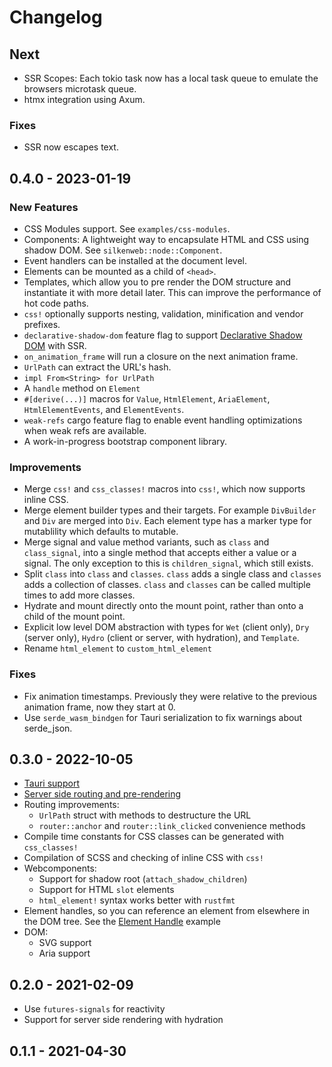 # Changelog

## Next

- SSR Scopes: Each tokio task now has a local task queue to emulate the browsers microtask queue.
- htmx integration using Axum.

### Fixes

- SSR now escapes text.

## 0.4.0 - 2023-01-19

### New Features

- CSS Modules support. See `examples/css-modules`.
- Components: A lightweight way to encapsulate HTML and CSS using shadow DOM. See `silkenweb::node::Component`.
- Event handlers can be installed at the document level.
- Elements can be mounted as a child of `<head>`.
- Templates, which allow you to pre render the DOM structure and instantiate it with more detail later. This can improve the performance of hot code paths.
- `css!` optionally supports nesting, validation, minification and vendor prefixes.
- `declarative-shadow-dom` feature flag to support [Declarative Shadow DOM](https://web.dev/declarative-shadow-dom/) with SSR.
- `on_animation_frame` will run a closure on the next animation frame.
- `UrlPath` can extract the URL's hash.
- `impl From<String> for UrlPath`
- A `handle` method on `Element`
- `#[derive(...)]` macros for `Value`, `HtmlElement`, `AriaElement`, `HtmlElementEvents`, and `ElementEvents`.
- `weak-refs` cargo feature flag to enable event handling optimizations when weak refs are available.
- A work-in-progress bootstrap component library.

### Improvements

- Merge `css!` and `css_classes!` macros into `css!`, which now supports inline CSS.
- Merge element builder types and their targets. For example `DivBuilder` and `Div` are merged into `Div`. Each element type has a marker type for mutablility which defaults to mutable.
- Merge signal and value method variants, such as `class` and `class_signal`, into a single method that accepts either a value or a signal. The only exception to this is `children_signal`, which still exists.
- Split `class` into `class` and `classes`. `class` adds a single class and `classes` adds a collection of classes. `class` and `classes` can be called multiple times to add more classes.
- Hydrate and mount directly onto the mount point, rather than onto a child of the mount point.
- Explicit low level DOM abstraction with types for `Wet` (client only), `Dry` (server only), `Hydro` (client or server, with hydration), and `Template`.
- Rename `html_element` to `custom_html_element`

### Fixes

- Fix animation timestamps. Previously they were relative to the previous animation frame, now they start at 0.
- Use `serde_wasm_bindgen` for Tauri serialization to fix warnings about serde_json.

## 0.3.0 - 2022-10-05

- [Tauri support](https://github.com/silkenweb/tauri-example)
- [Server side routing and pre-rendering](https://github.com/silkenweb/ssr-example)
- Routing improvements:
  - `UrlPath` struct with methods to destructure the URL
  - `router::anchor` and `router::link_clicked` convenience methods
- Compile time constants for CSS classes can be generated with `css_classes!`
- Compilation of SCSS and checking of inline CSS with `css!`
- Webcomponents:
  - Support for shadow root (`attach_shadow_children`)
  - Support for HTML `slot` elements
  - `html_element!` syntax works better with `rustfmt`
- Element handles, so you can reference an element from elsewhere in the DOM tree. See the [Element Handle](examples/element-handle) example
- DOM:
  - SVG support
  - Aria support

## 0.2.0 - 2021-02-09

- Use `futures-signals` for reactivity
- Support for server side rendering with hydration

## 0.1.1 - 2021-04-30
